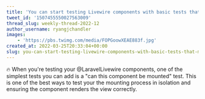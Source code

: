 ```yaml
---
title: 'You can start testing Livewire components with basic tests that makes sure components render accurately'
tweet_id: '1507455550027563009'
thread_slug: weekly-thread-2022-12
author_username: ryangjchandler
images:
    - 'https://pbs.twimg.com/media/FOPGoowXEAE883f.jpg'
created_at: 2022-03-25T20:33:04+00:00
slug: you-can-start-testing-livewire-components-with-basic-tests-that-makes-sure-components-render-accurately
---
```

🔥 When you're testing your @LaravelLivewire components, one of the simplest tests you can add is a "can this component be mounted" test. This is one of the best ways to test your the mounting process in isolation and ensuring the component renders the view correctly.